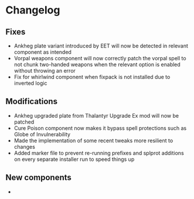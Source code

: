 # Changelog

## Fixes

- Ankheg plate variant introduced by EET will now be detected in relevant component as intended
- Vorpal weapons component will now correctly patch the vorpal spell to not chunk two-handed weapons when the relevant option is enabled without throwing an error
- Fix for whirlwind component when fixpack is not installed due to inverted logic

## Modifications

- Ankheg upgraded plate from Thalantyr Upgrade Ex mod will now be patched
- Cure Poison component now makes it bypass spell protections such as Globe of Invulnerability
- Made the implementation of some recent tweaks more resilient to changes
- Added marker file to prevent re-running prefixes and splprot additions on every separate installer run to speed things up

## New components

-
